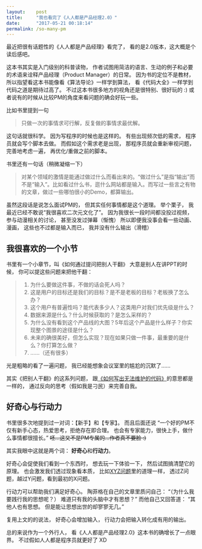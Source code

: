 ```yaml
---
layout:    post
title:     "我也看完了《人人都是产品经理2.0》"
date:      "2017-05-21 00:18:14"
permalink: /so-many-pm
---
```


最近把很有话题性的《人人都是产品经理》看完了，
看的是2.0版本，这大概是个读后感吧。

<!--MORE-->

这本书其实是入门级别的科普读物，
作者试图用简洁的语言、生动的例子和必要的术语来诠释产品经理（Product Manager）的日常。
因为书的定位不是教材，
所以指望看这本书能像看《算法导论》一样学到算法，
看《代码大全》一样学到代码之道是期待过高了。
不过这本书很多地方的视角还是很特别、很好玩的
:) 或者说有的时候从比较PM的角度来看问题的确会好玩一些。

比如书里提到一句

> 只做一次的事情求可行解，反复做的事情求最优解。

这句话就很科学。
因为写程序的时候也是这样的。
有些出现频次低的需求，
程序员就会写个脚本去做。
而假如这个需求老是出现，
那程序员就会重新审视问题，
完善地考虑一遍，
再优化/重做之前的脚本。

书里还有一句话（稍微凝缩一下）

> 对某个领域的激情是能通过做过什么而看出来的。“做过什么”是指“输出”而不是“输入”。比如看过什么书，逛什么网站都是输入。而写过一些言之有物的文章，做过一些哪怕很小的Demo，都算输出。

虽然这段话是说怎么面试PM的，
但其实任何事情都是这个道理。
举个栗子，
我最近已经不敢说“我很喜欢二次元文化了”。
因为我很长一段时间都没投过视频，
参与动漫相关的讨论，
甚至没发过弹幕（惭愧）
所以即便我没事会看一些动画、漫画，
这些也不过都是输入而已，
我并没有什么输出（滑稽）


## 我很喜欢的一个小节

书里有一个小章节，叫《如何通过提问把别人干翻》
大意是别人在讲PPT的时候，
你可以提这些问题来把他干翻：

> 1. 为什么要做这件事，不做的话会死人吗？
> 2. 这是用户的目标还是我们的目标？是不是老板的目标？老板换了怎么办？
> 3. 这个用户有普遍性吗？能代表多少人？这类用户对我们优先级是什么？
> 4. 数据来源是什么？什么时候获取的？是怎么采样的？
> 5. 为什么没有看到这个产品线的大图？5年后这个产品是什么样子？你实现整个图景的途径是什么？
> 6. 未来的确很美好，但怎么实现？现在如果只做一件事，最重要的是什么？你打算怎么做？
> 7. ……（还有很多）

光是粗略的看了一遍问题，
我已经能想象会议室里的尴尬的沉默了……

其实《把别人干翻》的这系列问题，
跟[《如何写出无法维护的代码》][bad-code]的意思都是一样的，
通过反向的思考（假如我是刁民）来完善自我。


## 好奇心与行动力

书里很多次地提到过一对词：【新手】和【专家】。
而且后面还说
“一个好的PM不仅有新手心态，热爱思考，拒绝存在即合理。
也会有专家能力，很快上手，做什么事情都很擅长。”
~~呸...这又不是PM专属的...作者真不要脸 :)~~

其实我眼中这就是两个词：
**好奇心**和**行动力**。

好奇心会促使我们看到一个东西时，
想去玩一下体验一下，
然后试图搞清楚它的原理。
也会激发我们透过现象看本质，
比如[XYZ问题][xyz]里的道理一样，
透过Z问题，越过Y问题，看到最初的X问题。

行动力可以帮助我们满足好奇心。
陶菲格在自己的文章里质问自己：
“（为什么我要践行我的思想呢？）
难道只有我的头脑中才有思想？”
而他自己又回答道：
“其他人也有思想。
但是能让思想出世的却寥寥无几。”

复用上文的的说法，
好奇心会增加输入，
行动力会把输入转化成有用的输出。

总的来说作为一个外行人，
看《人人都是产品经理2.0》这本书的确增长了一点眼界。
不过假如人人都是程序员就更好了 XD

[bad-code]: http://coolshell.cn/articles/4758.html
[xyz]: /x-y-z-question

